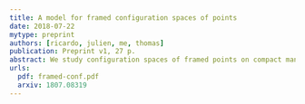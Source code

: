 ```yaml
---
title: A model for framed configuration spaces of points
date: 2018-07-22
mytype: preprint
authors: [ricardo, julien, me, thomas]
publication: Preprint v1, 27 p.
abstract: We study configuration spaces of framed points on compact manifolds. Such configuration spaces admit natural actions of the framed little discs operads, that play an important role in the study of embedding spaces of manifolds and in factorization homology. We construct real combinatorial models for these operadic modules, for compact smooth manifolds without boundary.
urls:
  pdf: framed-conf.pdf
  arxiv: 1807.08319
---
```

